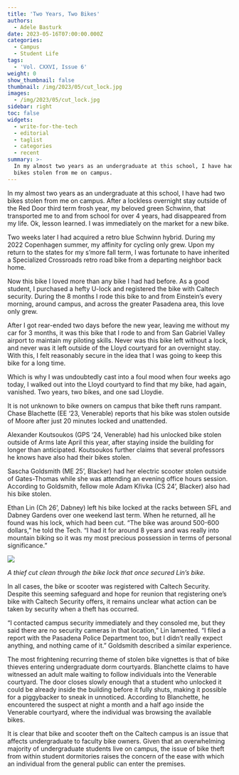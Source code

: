 ```yaml
---
title: 'Two Years, Two Bikes'
authors:
  - Adele Basturk
date: 2023-05-16T07:00:00.000Z
categories:
  - Campus
  - Student Life
tags:
  - 'Vol. CXXVI, Issue 6'
weight: 0
show_thumbnail: false
thumbnail: /img/2023/05/cut_lock.jpg
images:
  - /img/2023/05/cut_lock.jpg
sidebar: right
toc: false
widgets:
  - write-for-the-tech
  - editorial
  - taglist
  - categories
  - recent
summary: >-
  In my almost two years as an undergraduate at this school, I have had two
  bikes stolen from me on campus.
---
```


In my almost two years as an undergraduate at this school, I have had two bikes stolen from me on campus. After a lockless overnight stay outside of the Red Door third term frosh year, my beloved green Schwinn, that transported me to and from school for over 4 years, had disappeared from my life. Ok, lesson learned. I was immediately on the market for a new bike. 

Two weeks later I had acquired a retro blue Schwinn hybrid. During my 2022 Copenhagen summer, my affinity for cycling only grew. Upon my return to the states for my s’more fall term, I was fortunate to have inherited a Specialized Crossroads retro road bike from a departing neighbor back home. 

Now this bike I loved more than any bike I had had before. As a good student, I purchased a hefty U-lock and registered the bike with Caltech security. During the 8 months I rode this bike to and from Einstein’s every morning, around campus, and across the greater Pasadena area, this love only grew. 

After I got rear-ended two days before the new year, leaving me without my car for 3 months, it was this bike that I rode to and from San Gabriel Valley airport to maintain my piloting skills. Never was this bike left without a lock, and never was it left outside of the Lloyd courtyard for an overnight stay. With this, I felt reasonably secure in the idea that I was going to keep this bike for a long time. 

Which is why I was undoubtedly cast into a foul mood when four weeks ago today, I walked out into the Lloyd courtyard to find that my bike, had again, vanished. Two years, two bikes, and one sad Lloydie. 

It is not unknown to bike owners on campus that bike theft runs rampant. Chase Blachette (EE ‘23, Venerable) reports that his bike was stolen outside of Moore after just 20 minutes locked and unattended. 

Alexander Koutsoukos (GPS ‘24, Venerable) had his unlocked bike stolen outside of Arms late April this year, after staying inside the building for longer than anticipated. Koutsoukos further claims that several professors he knows have also had their bikes stolen. 

Sascha Goldsmith (ME 25’, Blacker) had her electric scooter stolen outside of Gates-Thomas while she was attending an evening office hours session. According to Goldsmith, fellow mole Adam Křivka (CS 24’, Blacker) also had his bike stolen. 

Ethan Lin (Ch 26’, Dabney) left his bike locked at the racks between SFL and Dabney Gardens over one weekend last term. When he returned, all he found was his lock, which had been cut. “The bike was around 500-600 dollars,” he told the Tech. “I had it for around 8 years and was really into mountain biking so it was my most precious possession in terms of personal significance.”

![](/img/2023/05/cut_lock.jpg)

*A thief cut clean through the bike lock that once secured Lin’s bike.*

In all cases, the bike or scooter was registered with Caltech Security. Despite this seeming safeguard and hope for reunion that registering one’s bike with Caltech Security offers, it remains unclear what action can be taken by security when a theft has occurred.

“I contacted campus security immediately and they consoled me, but they said there are no security cameras in that location,” Lin lamented. “I filed a report with the Pasadena Police Department too, but I didn’t really expect anything, and nothing came of it.” Goldsmith described a similar experience.

The most frightening recurring theme of stolen bike vignettes is that of bike thieves entering undergraduate dorm courtyards. Blanchette claims to have witnessed an adult male waiting to follow individuals into the Venerable courtyard. The door closes slowly enough that a student who unlocked it could be already inside the building before it fully shuts, making it possible for a piggybacker to sneak in unnoticed. According to Blanchette, he encountered the suspect at night a month and a half ago inside the Venerable courtyard, where the individual was browsing the available bikes. 

It is clear that bike and scooter theft on the Caltech campus is an issue that affects undergraduate to faculty bike owners. Given that an overwhelming majority of undergraduate students live on campus, the issue of bike theft from within student dormitories raises the concern of the ease with which an individual from the general public can enter the premises.
